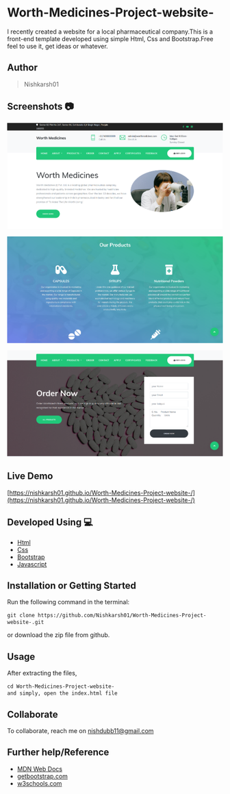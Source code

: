 # Worth-Medicines-Project-website-
I recently created a website for a local pharmaceutical company.This is a front-end template developed using simple Html, Css and Bootstrap.Free feel to use it, get ideas or whatever.

## Author 
> Nishkarsh01

## Screenshots 📷
![Website Screenshot](screenshots/1.png)

![Website Screenshot](screenshots/2.png)

![Website Screenshot](screenshots/3.png)

## Live Demo 

 [https://nishkarsh01.github.io/Worth-Medicines-Project-website-/](https://nishkarsh01.github.io/Worth-Medicines-Project-website-/)

## Developed Using 💻

+ [Html](https://developer.mozilla.org/en-US/docs/Web/HTML)
+ [Css](https://developer.mozilla.org/en-US/docs/Web/CSS)
+ [Bootstrap](https://getbootstrap.com/)
+ [Javascript](https://developer.mozilla.org/en-US/docs/Web/javascript)

## Installation or Getting Started

Run the following command in the terminal:

	git clone https://github.com/Nishkarsh01/Worth-Medicines-Project-website-.git
or download the zip file from github.
    

## Usage
After extracting the files,

    cd Worth-Medicines-Project-website-
    and simply, open the index.html file

## Collaborate
To collaborate, reach me on [nishdubb11@gmail.com]()


## Further help/Reference

+ [MDN Web Docs](https://developer.mozilla.org/en-US/)
+ [getbootstrap.com](https://getbootstrap.com/)
+ [w3schools.com](https://www.w3schools.com/)

    






